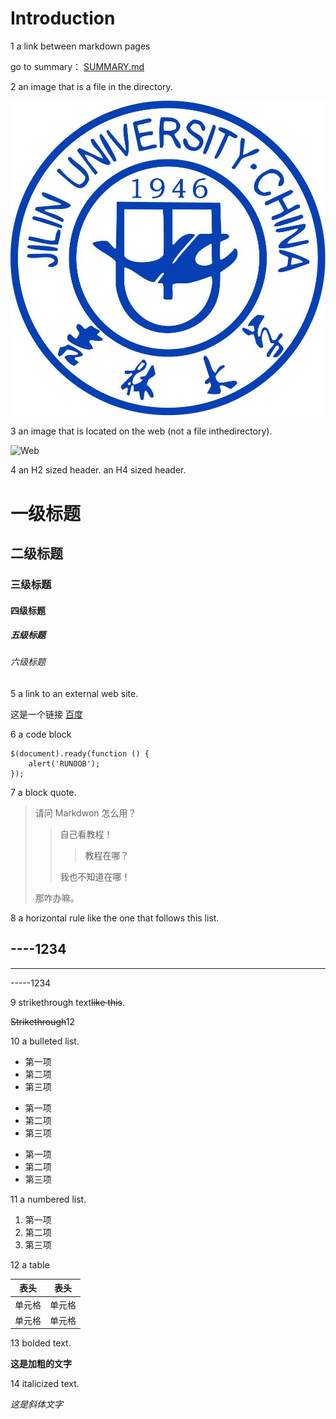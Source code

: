 # Introduction
1 a link between markdown pages
 
go to summary： [SUMMARY.md](C:/Users/shihe/Documents/git/SUMMARY.md) 

2 an image that is a file in the directory.

![JLU](./jlu.jpg)

3 an image that is located on the web (not a file inthedirectory). 

![Web](https://encrypted-tbn0.gstatic.com/images?q=tbn:ANd9GcT5TjFGsf_AGGscBk5Fte2NSoKnUXHmd7406WryASPfJQ&s)

4  an H2 sized header. an H4 sized header.

# 一级标题
## 二级标题
### 三级标题
#### 四级标题
##### 五级标题
###### 六级标题
5 a link to an external web site.

这是一个链接 [百度](https://www.baidu.com)

6 a code block
```
$(document).ready(function () {
    alert('RUNOOB');
});
```
7 a block quote.
>  请问  Markdwon  怎么用？
>>  自己看教程！  
>>>  教程在哪？  
>>  
>>  我也不知道在哪！  
>
>  那咋办嘛。  

8 a horizontal rule like the one that follows this list.

----1234
---
- - -
-----1234

9 strikethrough text~~like this~~.

~~Strikethrough~~12

10 a bulleted list.
* 第一项
* 第二项
* 第三项

+ 第一项
+ 第二项
+ 第三项


- 第一项
- 第二项
- 第三项

11 a numbered list.
1. 第一项
2. 第二项
3. 第三项

12 a table

|  表头   | 表头  |
|  ----  | ----  |
| 单元格  | 单元格 |
| 单元格  | 单元格 |

13 bolded text.

**这是加粗的文字** 

14 italicized text.

*这是斜体文字* 
